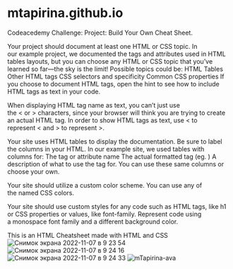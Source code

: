 # mtapirina.github.io
Codeacedemy Challenge: Project: Build Your Own Cheat Sheet.

Your project should document at least one HTML or CSS topic. In our example project, we documented the tags and attributes used in HTML tables layouts, but you can choose any HTML or CSS topic that you’ve learned so far—the sky is the limit!
Possible topics could be:
HTML Tables
Other HTML tags
CSS selectors and specificity
Common CSS properties
If you choose to document HTML tags, open the hint to see how to include HTML tags as text in your code.

When displaying HTML tag name as text, you can’t just use the < or > characters, since your browser will think you are trying to create an actual HTML tag. In order to show HTML tags as text, use &lt; to represent < and &gt; to represent >.

Your site uses HTML tables to display the documentation. Be sure to label the columns in your HTML.
In our example site, we used tables with columns for:
The tag or attribute name
The actual formatted tag (eg. <table>)
A description of what to use the tag for.
You can use these same columns or choose your own.

Your site should utilize a custom color scheme. You can use any of the named CSS colors.

Your site should use custom styles for any code such as HTML tags, like h1 or CSS properties or values, like font-family. Represent code using a monospace font family and a different background color.


This is an HTML Cheatsheet made with HTML and CSS
![Снимок экрана 2022-11-07 в 9 23 54](https://user-images.githubusercontent.com/116927372/200290152-9af4e14a-faa0-4133-aa31-4c43dc662d7e.png)
![Снимок экрана 2022-11-07 в 9 24 16](https://user-images.githubusercontent.com/116927372/200290164-ded1daf3-f19e-4c16-8048-4d69f2512ce2.png)
![Снимок экрана 2022-11-07 в 9 24 33](https://user-images.githubusercontent.com/116927372/200290173-39003d4f-80d6-4b25-abe9-1466849e7d6a.png)
![mTapirina-ava](https://user-images.githubusercontent.com/116927372/200290253-2ed59c7e-7c92-4573-8454-1aa8b1a921df.png)
